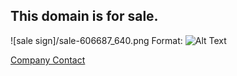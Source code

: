 ## This domain is for sale.
![sale sign]/sale-606687_640.png
Format: ![Alt Text](url)


[Company Contact](https://www.cherylhughey.com) 


